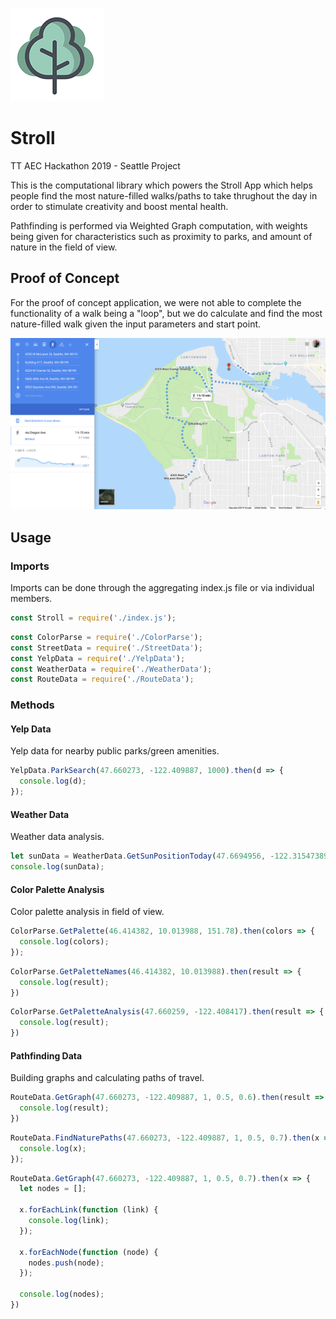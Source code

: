 
![first path](assets/screenshots/tree.png)

# Stroll

TT AEC Hackathon 2019 - Seattle Project

This is the computational library which powers the Stroll App which helps people find the most nature-filled walks/paths to take thrughout the day in order to stimulate creativity and boost mental health.

Pathfinding is performed via Weighted Graph computation, with weights being given for characteristics such as proximity to parks, and amount of nature in the field of view.

## Proof of Concept

For the proof of concept application, we were not able to complete the functionality of a walk being a "loop", but we do calculate and find the most nature-filled walk given the input parameters and start point.

![first path](assets/screenshots/firstMap.png)

## Usage

### Imports

Imports can be done through the aggregating index.js file or via individual members.

```js
const Stroll = require('./index.js');
```

```js
const ColorParse = require('./ColorParse');
const StreetData = require('./StreetData');
const YelpData = require('./YelpData');
const WeatherData = require('./WeatherData');
const RouteData = require('./RouteData');
```

### Methods


#### Yelp Data

Yelp data for nearby public parks/green amenities.

```js
YelpData.ParkSearch(47.660273, -122.409887, 1000).then(d => {
  console.log(d);
});
```

#### Weather Data

Weather data analysis.

```js
let sunData = WeatherData.GetSunPositionToday(47.6694956, -122.31547389999999);
console.log(sunData);
```

#### Color Palette Analysis

Color palette analysis in field of view.

```js
ColorParse.GetPalette(46.414382, 10.013988, 151.78).then(colors => {
  console.log(colors);
});
```

```js
ColorParse.GetPaletteNames(46.414382, 10.013988).then(result => {
  console.log(result);
})
```

```js
ColorParse.GetPaletteAnalysis(47.660259, -122.408417).then(result => {
  console.log(result);
})
```

#### Pathfinding Data

Building graphs and calculating paths of travel.

```js
RouteData.GetGraph(47.660273, -122.409887, 1, 0.5, 0.6).then(result => {
  console.log(result);
})
```

```js
RouteData.FindNaturePaths(47.660273, -122.409887, 1, 0.5, 0.7).then(x => {
  console.log(x);
});
```

```js
RouteData.GetGraph(47.660273, -122.409887, 1, 0.5, 0.7).then(x => {
  let nodes = [];

  x.forEachLink(function (link) {
    console.log(link);
  });

  x.forEachNode(function (node) {
    nodes.push(node);
  });

  console.log(nodes);
})
```

